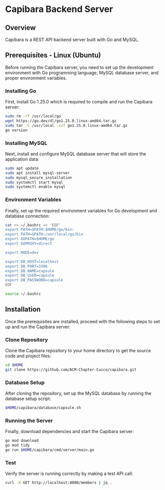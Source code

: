 # Capibara Backend Server

## Overview

Capibara is a REST API backend server built with Go and MySQL.

## Prerequisites - Linux (Ubuntu)

Before running the Capibara server, you need to set up the development environment with Go programming language, MySQL database server, and proper environment variables.

### Installing Go

First, install Go 1.25.0 which is required to compile and run the Capibara server:

```bash
sudo rm -rf /usr/local/go
wget https://go.dev/dl/go1.25.0.linux-amd64.tar.gz
sudo tar -C /usr/local -xzf go1.25.0.linux-amd64.tar.gz
go version
```

### Installing MySQL

Next, install and configure MySQL database server that will store the application data:

```bash
sudo apt update
sudo apt install mysql-server
sudo mysql_secure_installation
sudo systemctl start mysql
sudo systemctl enable mysql
```

### Environment Variables

Finally, set up the required environment variables for Go development and database connection:

```bash
cat >> ~/.bashrc << 'EOF'
export PATH=$PATH:$HOME/go/bin:
export PATH=$PATH:/usr/local/go/bin
export GOPATH=$HOME/go
export GOPROXY=direct

export MODE=dev

export DB_HOST=localhost
export DB_PORT=3306
export DB_NAME=capsule
export DB_USER=capsule
export DB_PASSWORD=capsule
EOF

source ~/.bashrc
```

## Installation

Once the prerequisites are installed, proceed with the following steps to set up and run the Capibara server:

### Clone Repository

Clone the Capibara repository to your home directory to get the source code and project files:

```bash
cd $HOME
git clone https://github.com/ACM-Chapter-Cusco/capibara.git
```

### Database Setup

After cloning the repository, set up the MySQL database by running the database setup script:

```bash
$HOME/capibara/database/capsule.sh
```

### Running the Server

Finally, download dependencies and start the Capibara server:

```bash
go mod download
go mod tidy
go run $HOME/capibara/cmd/server/main.go

```

### Test

Verify the server is running correctly by making a test API call:

```bash
curl -X GET http://localhost:8080/members | jq .
```
